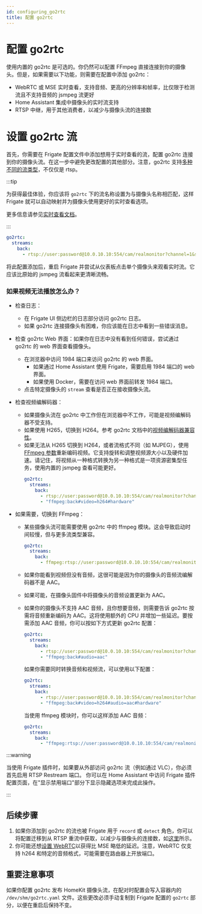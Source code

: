 ```yaml
---
id: configuring_go2rtc
title: 配置 go2rtc
---
```


# 配置 go2rtc

使用内置的 go2rtc 是可选的。你仍然可以配置 FFmpeg 直接连接到你的摄像头。但是，如果需要以下功能，则需要在配置中添加 go2rtc：

- WebRTC 或 MSE 实时查看，支持音频、更高的分辨率和帧率，比仅限于检测流且不支持音频的 jsmpeg 流更好
- Home Assistant 集成中摄像头的实时流支持
- RTSP 中继，用于其他消费者，以减少与摄像头流的连接数

# 设置 go2rtc 流

首先，你需要在 Frigate 配置文件中添加想用于实时查看的流，配置 go2rtc 连接到你的摄像头流。在这一步中避免更改配置的其他部分。注意，go2rtc 支持[多种不同的流类型](https://github.com/AlexxIT/go2rtc/tree/v1.9.9#module-streams)，不仅仅是 rtsp。

:::tip

为获得最佳体验，你应该将 `go2rtc` 下的流名称设置为与摄像头名称相匹配，这样 Frigate 就可以自动映射并为摄像头使用更好的实时查看选项。

更多信息请参见[实时查看文档](../configuration/live.md#setting-stream-for-live-ui)。

:::

```yaml
go2rtc:
  streams:
    back:
      - rtsp://user:password@10.0.10.10:554/cam/realmonitor?channel=1&subtype=2
```

将此配置添加后，重启 Frigate 并尝试从仪表板点击单个摄像头来观看实时流。它应该比原始的 jsmpeg 流看起来更清晰流畅。

### 如果视频无法播放怎么办？

- 检查日志：

  - 在 Frigate UI 侧边栏的日志部分访问 go2rtc 日志。
  - 如果 go2rtc 连接摄像头有困难，你应该能在日志中看到一些错误消息。

- 检查 go2rtc Web 界面：如果你在日志中没有看到任何错误，尝试通过 go2rtc 的 web 界面查看摄像头。

  - 在浏览器中访问 1984 端口来访问 go2rtc 的 web 界面。
    - 如果通过 Home Assistant 使用 Frigate，需要启用 1984 端口的 web 界面。
    - 如果使用 Docker，需要在访问 web 界面前转发 1984 端口。
  - 点击特定摄像头的 `stream` 查看是否正在接收摄像头流。

- 检查视频编解码器：

  - 如果摄像头流在 go2rtc 中工作但在浏览器中不工作，可能是视频编解码器不受支持。
  - 如果使用 H265，切换到 H264。参考 go2rtc 文档中的[视频编解码器兼容性](https://github.com/AlexxIT/go2rtc/tree/v1.9.9#codecs-madness)。
  - 如果无法从 H265 切换到 H264，或者流格式不同（如 MJPEG），使用 [FFmpeg 参数](https://github.com/AlexxIT/go2rtc/tree/v1.9.9#source-ffmpeg)重新编码视频。它支持旋转和调整视频源大小以及硬件加速。请记住，将视频从一种格式转换为另一种格式是一项资源密集型任务，使用内置的 jsmpeg 查看可能更好。
    ```yaml
    go2rtc:
      streams:
        back:
          - rtsp://user:password@10.0.10.10:554/cam/realmonitor?channel=1&subtype=2
          - "ffmpeg:back#video=h264#hardware"
    ```

- 如果需要，切换到 FFmpeg：

  - 某些摄像头流可能需要使用 go2rtc 中的 ffmpeg 模块。这会导致启动时间较慢，但与更多流类型兼容。

    ```yaml
    go2rtc:
      streams:
        back:
          - ffmpeg:rtsp://user:password@10.0.10.10:554/cam/realmonitor?channel=1&subtype=2
    ```

  - 如果你能看到视频但没有音频，这很可能是因为你的摄像头的音频流编解码器不是 AAC。
  - 如果可能，在摄像头固件中将摄像头的音频设置更新为 AAC。
  - 如果你的摄像头不支持 AAC 音频，且你想要音频，则需要告诉 go2rtc 按需将音频重新编码为 AAC。这将使用额外的 CPU 并增加一些延迟。要按需添加 AAC 音频，你可以按如下方式更新 go2rtc 配置：

    ```yaml
    go2rtc:
      streams:
        back:
          - rtsp://user:password@10.0.10.10:554/cam/realmonitor?channel=1&subtype=2
          - "ffmpeg:back#audio=aac"
    ```

    如果你需要同时转换音频和视频流，可以使用以下配置：

    ```yaml
    go2rtc:
      streams:
        back:
          - rtsp://user:password@10.0.10.10:554/cam/realmonitor?channel=1&subtype=2
          - "ffmpeg:back#video=h264#audio=aac#hardware"
    ```

    当使用 ffmpeg 模块时，你可以这样添加 AAC 音频：

    ```yaml
    go2rtc:
      streams:
        back:
          - "ffmpeg:rtsp://user:password@10.0.10.10:554/cam/realmonitor?channel=1&subtype=2#video=copy#audio=copy#audio=aac#hardware"
    ```

:::warning

当使用 Frigate 插件时，如果要从外部访问 go2rtc 流（例如通过 VLC），你必须首先启用 RTSP Restream 端口。
你可以在 Home Assistant 中访问 Frigate 插件配置页面，在"显示禁用端口"部分下显示隐藏选项来完成此操作。

:::

## 后续步骤

1. 如果你添加到 go2rtc 的流也被 Frigate 用于 `record` 或 `detect` 角色，你可以将配置迁移到从 RTSP 重流中获取，以减少与摄像头的连接数，如[这里](/configuration/restream#减少摄像头连接数)所示。
2. 你可能还想[设置 WebRTC](/configuration/live#webrtc额外配置)以获得比 MSE 略低的延迟。注意，WebRTC 仅支持 h264 和特定的音频格式，可能需要在路由器上开放端口。

## 重要注意事项

如果你配置 go2rtc 发布 HomeKit 摄像头流，在配对时配置会写入容器内的 `/dev/shm/go2rtc.yaml` 文件。这些更改必须手动复制到 Frigate 配置的 `go2rtc` 部分，以便在重启后保持不变。
